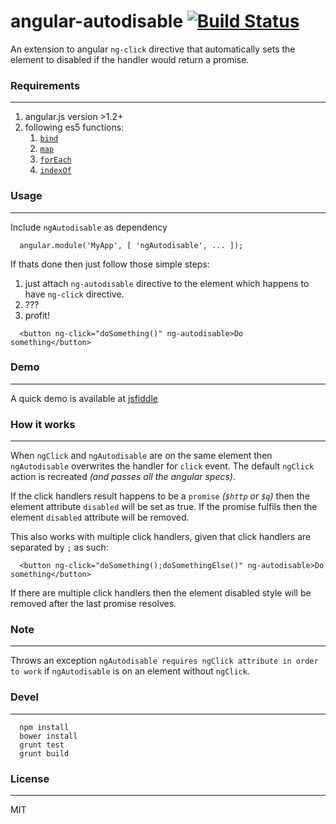 # angular-autodisable [![Build Status](https://travis-ci.org/kirstein/angular-autodisable.png)](https://travis-ci.org/kirstein/angular-autodisable)

An extension to angular `ng-click` directive that automatically sets the element to disabled if the handler would return a promise.

### Requirements
---

1. angular.js version >1.2+
2. following es5 functions:  
    1. [`bind`](https://developer.mozilla.org/en-US/docs/Web/JavaScript/Reference/Global_Objects/Function/bind)
    2. [`map`](https://developer.mozilla.org/en-US/docs/Web/JavaScript/Reference/Global_Objects/Array/map)
    3. [`forEach`](https://developer.mozilla.org/en-US/docs/Web/JavaScript/Reference/Global_Objects/Array/forEach)
    4. [`indexOf`](https://developer.mozilla.org/en-US/docs/Web/JavaScript/Reference/Global_Objects/Array/indexOf)


### Usage
---

Include `ngAutodisable` as dependency  

```
  angular.module('MyApp', [ 'ngAutodisable', ... ]);
``` 

If thats done then just follow those simple steps:  

1. just attach `ng-autodisable` directive to the element which happens to have `ng-click` directive.
2. ???
3. profit!

```
  <button ng-click="doSomething()" ng-autodisable>Do something</button>
```

### Demo
---

A quick demo is available at [jsfiddle](http://jsfiddle.net/kirstein/wXnks/)

### How it works
---

When `ngClick` and `ngAutodisable` are on the same element then `ngAutodisable` overwrites the handler for `click` event. The default `ngClick` action is recreated _(and passes all the angular specs)_.  

If the click handlers result happens to be a `promise` _(`$http` or `$q`)_ then the element attribute `disabled` will be set as true. If the promise fulfils then the element `disabled` attribute will be removed.

This also works with multiple click handlers, given that click handlers are separated by `;` as such:  

```
  <button ng-click="doSomething();doSomethingElse()" ng-autodisable>Do something</button>
```

If there are multiple click handlers then the element disabled style will be removed after the last promise resolves.

### Note
---

Throws an exception `ngAutodisable requires ngClick attribute in order to work` if `ngAutodisable` is on an element without `ngClick`.

### Devel
---

```
  npm install
  bower install
  grunt test
  grunt build
```

### License
---

MIT



